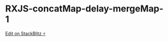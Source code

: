 # RXJS-concatMap-delay-mergeMap-1

[Edit on StackBlitz ⚡️](https://stackblitz.com/edit/typescript-bnumr3)